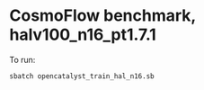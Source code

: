 # CosmoFlow benchmark, halv100\_n16\_pt1.7.1

To run:

```bash
sbatch opencatalyst_train_hal_n16.sb
```
